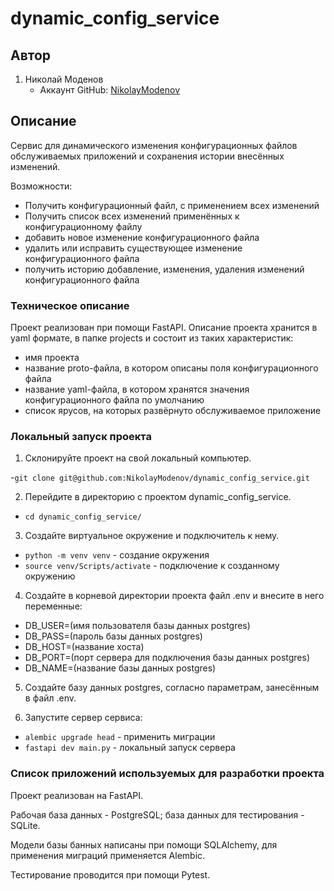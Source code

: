 # dynamic_config_service

## Автор

1. Николай Моденов  
   - Аккаунт GitHub: [NikolayModenov](https://github.com/NikolayModenov)

## Описание

Сервис для динамического изменения конфигурационных файлов обслуживаемых приложений и сохранения истории внесённых изменений.

Возможности:
- Получить конфигурационный файл, с применением всех изменений
- Получить список всех изменений применённых к конфигурационному файлу
- добавить новое изменение конфигурационного файла
- удалить или исправить существующее изменение конфигурационного файла
- получить историю добавление, изменения, удаления изменений конфигурационного файла

### Техническое описание

Проект реализован при помощи FastAPI. Описание проекта хранится в yaml формате, в папке projects и состоит из таких характеристик:
- имя проекта
- название proto-файла, в котором описаны поля конфигурационного файла
- название yaml-файла, в котором хранятся значения конфигурационного файла по умолчанию
- список ярусов, на которых развёрнуто обслуживаемое приложение

### Локальный запуск проекта

1. Склонируйте проект на свой локальный компьютер. 

-```git clone git@github.com:NikolayModenov/dynamic_config_service.git```

2. Перейдите в директорию с проектом dynamic_config_service.

- ```cd dynamic_config_service/```

3. Создайте виртуальное окружение и подключитель к нему.

- ```python -m venv venv``` - создание окружения
- ```source venv/Scripts/activate``` - подключение к созданному окружению

4. Создайте в корневой директории проекта файл .env и внесите в него переменные:

- DB_USER=(имя пользователя базы данных postgres)
- DB_PASS=(пароль базы данных postgres)
- DB_HOST=(название хоста)
- DB_PORT=(порт сервера для подключения базы данных postgres)
- DB_NAME=(название базы данных postgres)

5. Создайте базу данных postgres, согласно параметрам, занесённым в файл .env.

6. Запустите сервер сервиса:

- ```alembic upgrade head``` - применить миграции
- ```fastapi dev main.py``` - локальный запуск сервера

### Список приложений используемых для разработки проекта

Проект реализован на FastAPI.

Рабочая база данных - PostgreSQL; база данных для тестирования - SQLite.

Модели базы банных написаны при помощи SQLAlchemy, для применения миграций применяется Alembic.

Тестирование проводится при помощи Pytest.